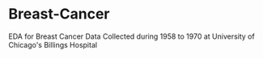 # Breast-Cancer 

EDA for Breast Cancer Data Collected during 1958 to 1970 at University of Chicago's Billings Hospital
